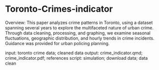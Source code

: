 # Toronto-Crimes-indicator

Overview: This paper analyzes crime patterns in Toronto, using a dataset spanning several years to explore the multifaceted nature of urban crime. Through data cleaning, processing, and graphing, we examine seasonal fluctuations, geographic distribution, and hourly trends in crime incidents. Guidance was provided for urban policing planning.

input: toronto crime data; cleaned data
output: crime_indicator.qmd; crime_indicator.pdf; references
script: simulation; download data; data clean 